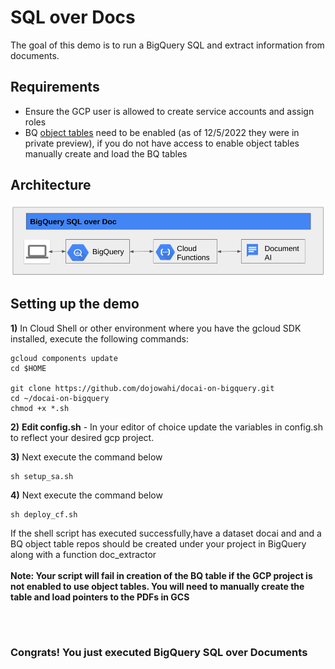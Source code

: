 # SQL over Docs
The goal of this demo is to run a BigQuery SQL and extract information from documents.

## Requirements
* Ensure the GCP user is allowed to create service accounts and assign roles
* BQ [object tables](https://cloud.google.com/bigquery/docs/object-table-introduction) need to be enabled (as of 12/5/2022 they were in private preview), if you do not have access to enable object tables manually create and load the BQ tables

## Architecture

![SQL Doc](/img/SQL-on-pdf.png)

## Setting up the demo
**1)** In Cloud Shell or other environment where you have the gcloud SDK installed, execute the following commands:
```console
gcloud components update 
cd $HOME

git clone https://github.com/dojowahi/docai-on-bigquery.git
cd ~/docai-on-bigquery
chmod +x *.sh
```

**2)** **Edit config.sh** - In your editor of choice update the variables in config.sh to reflect your desired gcp project.

**3)** Next execute the command below

```console
sh setup_sa.sh
```

**4)** Next execute the command below

```console
sh deploy_cf.sh
```

If the shell script has executed successfully,have a dataset docai and and a BQ object table repos should be created under your project in BigQuery along with a function doc_extractor
<br/><br/>
**Note: Your script will fail in creation of the BQ table if the GCP project is not enabled to use object tables. You will need to manually create the table and load pointers to the PDFs in GCS**

<br/><br/>
### Congrats! You just executed BigQuery SQL over Documents
